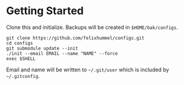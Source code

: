 Getting Started
===============
Clone this and initialize. Backups will be created in `$HOME/bak/configs`.

    git clone https://github.com/felixhummel/configs.git
    cd configs
    git submodule update --init
    ./init --email EMAIL --name "NAME" --force
    exec $SHELL

Email and name will be written to `~/.git/user` which is included by
`~/.gitconfig`.
